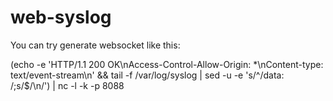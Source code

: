 # web-syslog

You can try generate websocket like this:

  (echo -e 'HTTP/1.1 200 OK\nAccess-Control-Allow-Origin: *\nContent-type: text/event-stream\n' && tail -f /var/log/syslog | sed -u -e 's/^/data: /;s/$/\n/') | nc -l -k -p 8088
